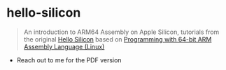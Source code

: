 # hello-silicon
> An introduction to ARM64 Assembly on Apple Silicon, tutorials from the original [Hello Silicon](https://github.com/below/HelloSilicon/tree/main) based on [Programming with 64-bit ARM Assembly Language (Linux)](https://link.springer.com/book/10.1007/978-1-4842-5881-1?source=shoppingads)
- Reach out to me for the PDF version
